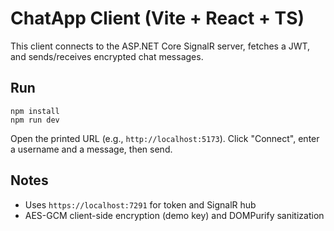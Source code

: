 # ChatApp Client (Vite + React + TS)

This client connects to the ASP.NET Core SignalR server, fetches a JWT, and sends/receives encrypted chat messages.

## Run

```
npm install
npm run dev
```

Open the printed URL (e.g., `http://localhost:5173`). Click "Connect", enter a username and a message, then send.

## Notes

- Uses `https://localhost:7291` for token and SignalR hub
- AES-GCM client-side encryption (demo key) and DOMPurify sanitization
